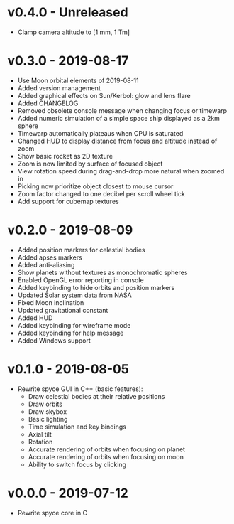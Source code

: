 # v0.4.0 - Unreleased
- Clamp camera altitude to [1 mm, 1 Tm]

# v0.3.0 - 2019-08-17
- Use Moon orbital elements of 2019-08-11
- Added version management
- Added graphical effects on Sun/Kerbol: glow and lens flare
- Added CHANGELOG
- Removed obsolete console message when changing focus or timewarp
- Added numeric simulation of a simple space ship displayed as a 2km sphere
- Timewarp automatically plateaus when CPU is saturated
- Changed HUD to display distance from focus and altitude instead of zoom
- Show basic rocket as 2D texture
- Zoom is now limited by surface of focused object
- View rotation speed during drag-and-drop more natural when zoomed in
- Picking now prioritize object closest to mouse cursor
- Zoom factor changed to one decibel per scroll wheel tick
- Add support for cubemap textures

# v0.2.0 - 2019-08-09
- Added position markers for celestial bodies
- Added apses markers 
- Added anti-aliasing
- Show planets without textures as monochromatic spheres
- Enabled OpenGL error reporting in console
- Added keybinding to hide orbits and position markers
- Updated Solar system data from NASA
- Fixed Moon inclination
- Updated gravitational constant
- Added HUD
- Added keybinding for wireframe mode
- Added keybinding for help message
- Added Windows support

# v0.1.0 - 2019-08-05
- Rewrite spyce GUI in C++ (basic features):
    - Draw celestial bodies at their relative positions
    - Draw orbits
    - Draw skybox
    - Basic lighting
    - Time simulation and key bindings
    - Axial tilt
    - Rotation
    - Accurate rendering of orbits when focusing on planet
    - Accurate rendering of orbits when focusing on moon
    - Ability to switch focus by clicking

# v0.0.0 - 2019-07-12
- Rewrite spyce core in C
